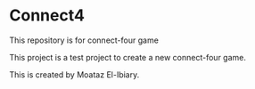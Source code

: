 # Connect4
This repository is for connect-four game

This project is a test project to create a new connect-four game.

This is created by Moataz El-Ibiary.
